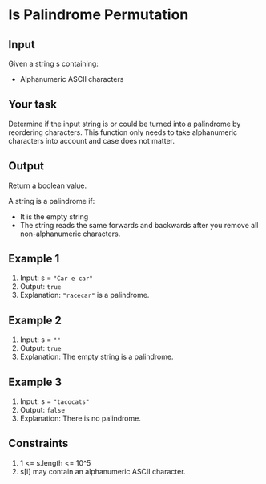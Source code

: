 # Is Palindrome Permutation

## Input

Given a string s containing:

- Alphanumeric ASCII characters

## Your task

Determine if the input string is or could be turned into a palindrome by reordering characters. This function only needs to take alphanumeric characters into account and case does not matter.

## Output

Return a boolean value.

A string is a palindrome if:

- It is the empty string
- The string reads the same forwards and backwards after you remove all non-alphanumeric characters.

## Example 1

1. Input: s = `"Car e car"`
2. Output: `true`
3. Explanation: `"racecar"` is a palindrome.

## Example 2

1. Input: s = `""`
2. Output: `true`
3. Explanation: The empty string is a palindrome.

## Example 3

1. Input: s = `"tacocats"`
2. Output: `false`
3. Explanation: There is no palindrome.

## Constraints

1. 1 <= s.length <= 10^5
2. s[i] may contain an alphanumeric ASCII character.
